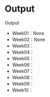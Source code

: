 # Output
Output


*  Week01：None
*  Week02：None
*  Week03：
*  Week04：
*  Week05：
*  Week06：
*  Week07：
*  Week08：
*  Week09：
*  Week10：
